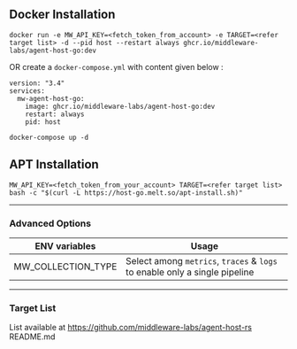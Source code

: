 ## Docker Installation
```
docker run -e MW_API_KEY=<fetch_token_from_account> -e TARGET=<refer target list> -d --pid host --restart always ghcr.io/middleware-labs/agent-host-go:dev
```
OR create a `docker-compose.yml` with content given below :
```
version: "3.4"
services:  
  mw-agent-host-go:
    image: ghcr.io/middleware-labs/agent-host-go:dev
    restart: always
    pid: host
```
```
docker-compose up -d
```

## APT Installation

```
MW_API_KEY=<fetch_token_from_your_account> TARGET=<refer target list> bash -c "$(curl -L https://host-go.melt.so/apt-install.sh)"
```
____________________________________________

### Advanced Options 


| ENV variables         | Usage            
| -------------         | ------------- 
| MW_COLLECTION_TYPE          | Select among `metrics`, `traces` & `logs` to enable only a single pipeline
____________________________________________

### Target List

List available at https://github.com/middleware-labs/agent-host-rs README.md